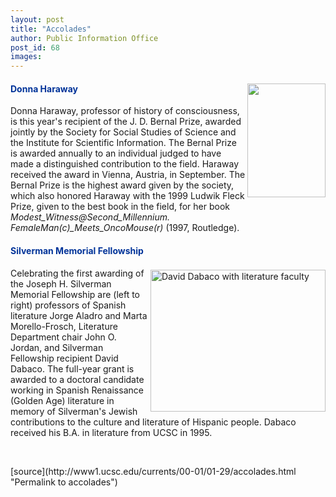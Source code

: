 ```yaml
---
layout: post
title: "Accolades"
author: Public Information Office
post_id: 68
images:
---
```


<h4>
  <img align="right" border="0" height="182" src="../art/haraway_donna.jpg" width="125" alt=""><font color="#003399">Donna Haraway</font>
</h4>
<p>
  Donna Haraway, professor of history of consciousness, is this year's recipient of the J. D. Bernal Prize, awarded jointly by the Society for Social Studies of Science and the Institute for Scientific Information. The Bernal Prize is awarded annually to an individual judged to have made a distinguished contribution to the field. Haraway received the award in Vienna, Austria, in September. The Bernal Prize is the highest award given by the society, which also honored Haraway with the 1999 Ludwik Fleck Prize, given to the best book in the field, for her book <i>Modest_Witness@Second_Millennium.<br>
  FemaleMan(c)_Meets_OncoMouse(r)</i> (1997, Routledge).
</p>
<h4>
  <font color="#003399">Silverman Memorial Fellowship</font>
</h4>
<p>
  <img align="right" alt="David Dabaco with literature faculty" border="0" height="227" src="../art/literature_award.280.jpg" vspace="3" width="280">Celebrating the first awarding of the Joseph H. Silverman Memorial Fellowship are (left to right) professors of Spanish literature Jorge Aladro and Marta Morello-Frosch, Literature Department chair John O. Jordan, and Silverman Fellowship recipient David Dabaco. The full-year grant is awarded to a doctoral candidate working in Spanish Renaissance (Golden Age) literature in memory of Silverman's Jewish contributions to the culture and literature of Hispanic people. Dabaco received his B.A. in literature from UCSC in 1995.
</p>
<p>
  <br>
  </p>
[source](http://www1.ucsc.edu/currents/00-01/01-29/accolades.html "Permalink to accolades")
